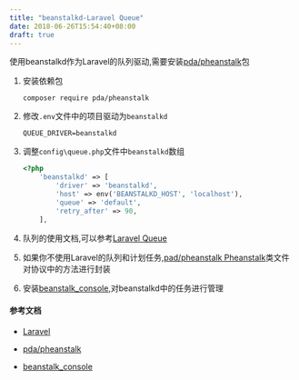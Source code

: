 ```yaml
---
title: "beanstalkd-Laravel Queue"
date: 2018-06-26T15:54:40+08:00
draft: true
---
```


使用beanstalkd作为Laravel的队列驱动,需要安装[pda/pheanstalk](https://github.com/pda/pheanstalk)包

1. 安装依赖包
    ```
    composer require pda/pheanstalk
    ```

1. 修改`.env`文件中的项目驱动为`beanstalkd`
    ```
    QUEUE_DRIVER=beanstalkd
    ```

1. 调整`config\queue.php`文件中`beanstalkd`数组
    ```php
    <?php
        'beanstalkd' => [
            'driver' => 'beanstalkd',
            'host' => env('BEANSTALKD_HOST', 'localhost'),
            'queue' => 'default',
            'retry_after' => 90,
        ],
    ```

1. 队列的使用文档,可以参考[Laravel Queue](https://laravel.com/docs/5.6/queues)


1. 如果你不使用Laravel的队列和计划任务,[pad/pheanstalk Pheanstalk](https://github.com/pda/pheanstalk/blob/master/src/Pheanstalk.php)类文件对协议中的方法进行封装

1. 安装[beanstalk_console](https://github.com/ptrofimov/beanstalk_console),对beanstalkd中的任务进行管理


#### 参考文档

- [Laravel](https://laravel.com/)

- [pda/pheanstalk](https://github.com/pda/pheanstalk)

- [beanstalk_console](https://github.com/ptrofimov/beanstalk_console)